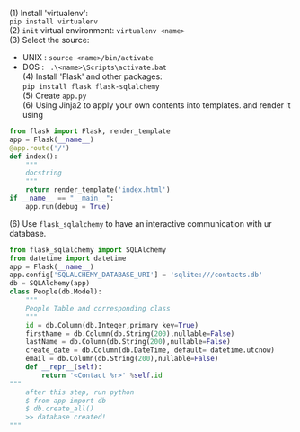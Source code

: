 (1) Install 'virtualenv':   
``` pip install virtualenv   ```  
(2) ```init``` virtual environment:
``` virtualenv <name> ```   
(3) Select the source:
* UNIX : ``` source <name>/bin/activate ```
* DOS : ``` .\<name>\Scripts\activate.bat```    
(4) Install 'Flask' and other packages:  
``` pip install flask flask-sqlalchemy ```   
(5) Create ```app.py```  
(6) Using Jinja2 to apply your own contents into templates. and render it using   
```python  
from flask import Flask, render_template
app = Flask(__name__)
@app.route('/')
def index():
    """
    docstring
    """
    return render_template('index.html')
if __name__ == "__main__":
    app.run(debug = True) 
```  
(6) Use ``` flask_sqlalchemy ``` to have an interactive communication with ur database. 
```python
from flask_sqlalchemy import SQLAlchemy
from datetime import datetime 
app = Flask(__name__)
app.config['SQLALCHEMY_DATABASE_URI'] = 'sqlite:///contacts.db'
db = SQLAlchemy(app)
class People(db.Model):
    """
    People Table and corresponding class
    """
    id = db.Column(db.Integer,primary_key=True)
    firstName = db.Column(db.String(200),nullable=False)
    lastName = db.Column(db.String(200),nullable=False)
    create_date = db.Column(db.DateTime, default= datetime.utcnow)
    email = db.Column(db.String(200),nullable=False)
    def __repr__(self):
        return '<Contact %r>' %self.id
"""
    after this step, run python
    $ from app import db
    $ db.create_all()
    >> database created!
"""
```
